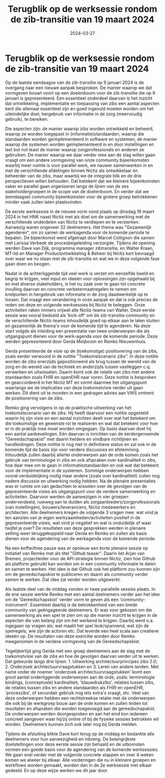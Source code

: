 ﻿---
title: Terugblik op de werksessie rondom de zib-transitie van 19 maart 2024
date: 2024-03-27
authors:
  - arjanvanbremen
slug: terugblik-werksessie-zib-transitie-19-maart-2024
categories:
  - Terugblik
---

# Terugblik op de werksessie rondom de zib-transitie van 19 maart 2024

Op de laatste eendaagse van de zib-transitie op 9 januari 2024 is de overgang naar een nieuwe aanpak besproken. De
manier waarop we dat vormgeven bouwt voort op een doelenboom voor de zib-transitie die op 9 januari is gepresenteerd.
Een essentieel onderdeel daarvan is het inzicht dat ontwikkeling, implementatie en toepassing van zibs een aantal
aspecten kent die allemaal essentieel zijn en goed ingevuld moeten worden om het uiteindelijke doel, hergebruik van
informatie in de zorg (meervoudig gebruik), te bereiken.

<!-- more -->

Die aspecten zijn: de manier waarop zibs worden ontwikkeld en beheerd, waarop ze worden toegepast in
(informatie)standaarden, waarop die standaarden worden geïmplementeerd in software en systemen, de manier waarop die
systemen worden geïmplementeerd in en door instellingen en last but not least de manier waarop zorgprofessionals en
anderen ze gebruiken. De manier waarop we daar verder mee aan de slag willen gaan vraagt om een andere vormgeving van
onze community bijeenkomsten waarbij meer ruimte is voor parallel werk, we nauwer samenwerken in en met de verschillende
afdelingen binnen Nictiz als ontwikkelaar en beheerder van de zibs, maar waarbij we de integrale blik en de drie
perspectieven willen behouden. Dat betekent dat we kleinere bijeenkomsten vaker en parallel gaan organiseren langs de
lijnen van de zes stakeholdergroepen in de scope van de doelenboom. En verder dat we (eendaagse) community bijeenkomsten
voor de grotere groep betrokkenen minder vaak zullen laten plaatsvinden.

De eerste werksessie in de nieuwe vorm vond plaats op dinsdag 19 maart 2024 in het HNK naast Nictiz met als doel om de
samenwerking met de verschillende onderdelen van Nictiz te verdiepen en te versterken. Aanwezig waren ongeveer 32
deelnemers. Het thema was "Gezamenlijk agenderen", om zo samen de werkagenda voor de komende periode te bepalen. De
bijeenkomst werd afgetrapt door Marcel Collignon die samen met Larissa Verbeek de procesbegeleiding verzorgde. Tijdens
de opening werden Dave van Dijk, programma manager zibtransitie, en Walter Kraan, MT-lid en Manager Productontwikkeling
& Beheer bij Nictiz kort bevraagd over waar we nu staan met de zib-transitie en wat we in deze volgende fase gaan doen
en beogen.

Nadat in de achterliggende tijd veel werk is verzet om eenzelfde beeld en begrip te krijgen, veel input en ideeën voor
oplossingen zijn opgehaald bij en met diverse stakeholders, is het nu zaak over te gaan tot concrete invulling daarvan
en concrete verbetermaatregelen te nemen om knelpunten in hergebruik van informatie in de zorg daadwerkelijk op te
lossen. Dat vraagt een verandering in onze aanpak en dat is ook precies de reden om deze en volgende werksessies bij
Nictiz te beleggen. Onze activiteiten raken immers vrijwel alle Nictiz-teams van Walter. Deze eerste sessie was vooral
bedoeld als 'kick-off' om de zib-transitie community en de verschillende Nictiz-teams inhoudelijk goed op elkaar aan te
laten sluiten en gezamenlijk de thema's voor de komende tijd te agenderen. Na deze start volgde als inleiding een
presentatie van twee onderwerpen die als uitgangspunt dienen voor de werk-agenda voor de komende periode. Deze werden
gepresenteerd door Gerda Meijboom en Remko Nieuwenhuis.

Gerda presenteerde de visie op de (toekomstige) positionering van de zibs, zoals eerder verwoord in de notitie
"Toekomstscenario zibs". In deze notitie worden de zibs enerzijds gepositioneerd als brug tussen de wereld van de zorg
en de wereld van de techniek en anderzijds tussen vastleggen c.q. verwerken en uitwisselen. Daarin komt ook de relatie
van zibs met andere standaarden zoals FHIR en openEHR naar voren. Deze notitie is besproken en geaccordeerd in het
Nictiz MT en vormt daarmee het uitgangspunt waarlangs we de implicaties van deze toekomstvisie verder uit gaan werken.
Dit dient uit te monden in een gedragen advies aan VWS omtrent de positionering van de zibs.

Remko ging vervolgens in op de praktische uitwerking van het toekomstscenario van de zibs. Hij heeft daarvoor een
notitie opgesteld waarin hij zijn visie en een aantal inzichten deelt over wat het betekent om die toekomstige en
gewenste rol te realiseren en wat dat betekent voor hoe er in de praktijk mee moet worden omgegaan. Op basis daarvan
doet hij een aantal aanbevelingen. Eén daarvan is inrichten van de eerdergenoemde "Gereedschapskist" met daarin heldere
en vindbare richtlijnen en handleidingen. Deze notitie is nog niet in definitieve status en zal ook in de komende tijd
de basis zijn voor verdere discussies en afstemming. Inhoudelijk zullen daarbij allerlei onderwerpen aan de orde komen
zoals het gebruik van terminologie in zibs en ook afspraken over kardinaliteit in zibs, hoe daar mee om te gaan in
informatiestandaarden en ook wat dat betekent voor de implementatie in de systemen. Sommige onderwerpen hebben vooral
verduidelijking nodig maar andere (zoals over kardinaliteit) zullen nog nadere discussie en uitwerking nodig hebben. Na
de plenaire presentaties was er ruimte om van gedachten te wisselen over de gevolgen van de gepresenteerde visies als
uitgangspunt voor de verdere samenwerking en activiteiten. Daarvoor werden de aanwezigen in vier groepen onderverdeeld,
ruwweg aan te duiden als zorgaanbieders/zorgprofessionals (van instellingen), bouwers/leveranciers, Nictiz medewerkers
en architecten. Alle deelnemers kregen de volgende 3 vragen mee: wat vind je ten aanzien van je eigen
werkzaamheden/activiteiten positief in de gepresenteerde visies, wat vind je negatief en wat is onduidelijk of waar
twijfel je over? De resultaten van deze gesprekken werden in plenaire setting weer teruggekoppeld naar Gerda en Remko en
zullen als basis dienen voor de agendering van de werkagenda voor de komende periode.

Na een koffie/thee pauze was er opnieuw een korte plenaire sessie op initiatief van Remko met als titel "Github teaser".
Daarin liet Arjan van Bremen, projectleider voor de API-strategie binnen Nictiz, zien hoe Github als platform gebruikt
kan worden om in een community informatie te delen en samen te werken. Het idee is dat Github ook het platform zou
kunnen zijn om de gereedschapskist te publiceren en daarin als community verder samen te werken. Dat idee zal verder
worden uitgewerkt.

Als laatste deel van de middag vonden er twee parallelle sessies plaats. In de ene sessie werkte Remko met een aantal
deelnemers verder aan het idee om de 'Gereedschapskist' verder vorm te geven als een 'community-instrument'. Essentieel
daarbij is de betrokkenheid van een brede community van geëngageerde deelnemers. Er was voor gekozen om die samenwerking
als een spel te zien om op die manier inzicht te krijgen in de aspecten die van belang zijn om het werkend te krijgen.
Daarbij werd o.a. ingegaan op vragen als: wat maakt het spel leuk/spannend, wat zijn de spelregels, wie zijn de actoren
etc. Dat leverde een heel scala aan creatieve ideeën op. De resultaten van deze exercitie worden door Remko meegenomen
in de verdere vormgeving van de Gereedschapskist.

Tegelijkertijd ging Gerda met een groep deelnemers aan de slag met de toekomstvisie van de zibs en hoe de gevolgen
daarvan verder uit te werken. Dat gebeurde langs drie lijnen: 1. Uitwerking architectuurprincipes zibs 2.0; 2. Onderzoek
architectuurvraagstukken en 3. Leren van andere landen. Met name onder de noemer 'onderzoek architectuurvraagstukken'
komt een groot aantal onderliggende onderwerpen aan de orde, zoals: terminologie bindings, (conceptuele) kardinaliteit,
'blauwdrukzibs', relaties tussen zibs, de relaties tussen zibs en andere standaarden als FHIR en openEHR, 'proceszibs',
of secundair gebruik nog iets extra's vraagt, etc. Veel van deze onderwerpen hebben een rechtstreekse relatie met de
onderwerpen die ook bij de werkgroep bouw aan de orde komen en zullen leiden tot resultaten en afspraken die worden
toegevoegd aan de gereedschapskist. De onderwerpen werden doorgesproken en aan het eind kon iedereen concreet aangeven
waar hij/zij online of bij de fysieke sessies betrokken wil worden. Deelnemers kunnen zich ook later nog bij Gerda
melden.

Tijdens de afsluiting blikte Dave kort terug op de middag en bedankte alle deelnemers voor hun aanwezigheid en inbreng.
De belangrijkste doelstellingen voor deze eerste sessie zijn behaald en de uitkomsten vormen een goede basis voor de
agendering van de komende werksessies. We gaan snel verder met de volgende concrete stappen en over 4 weken komen we
alweer bij elkaar. Alle vorderingen die nu in kleinere groepen en workflows worden gemaakt, worden dan in de 2e
werksessie met elkaar gedeeld. En op deze wijze werken we dit jaar door.